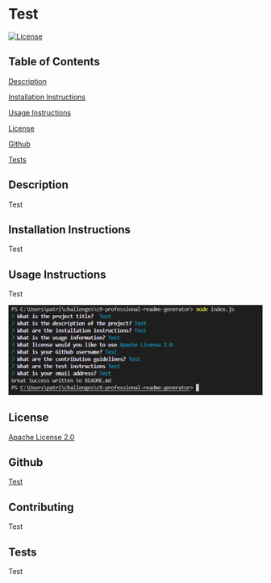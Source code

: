 # Test

[![License](https://img.shields.io/badge/License-Apache_2.0-blue.svg)](https://opensource.org/licenses/Apache-2.0)

## Table of Contents

[Description](description)

[Installation Instructions](installation)

[Usage Instructions](usage)

[License](license)

[Github](github)

[Tests](tests)

## Description

Test

## Installation Instructions

Test

## Usage Instructions

Test

![Result](screenshots/scr1.png)

## License

[Apache License 2.0](https://opensource.org/licenses/Apache-2.0)

## Github

[Test](https://github.com/Test)

## Contributing

Test

## Tests

Test

